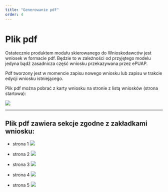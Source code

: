 ```yaml
---
title: "Generowanie pdf"
order: 4
---
```


# Plik pdf

Ostatecznie produktem modułu skierowanego do Wnioskodawców jest wniosek w formacie pdf. Będzie to w zależności od przyjętego modelu jedyna bądź zasadnicza część wniosku przekazywana przez ePUAP.

Pdf tworzony jest w  momencie zapisu nowego wniosku lub zapisu w trakcie edycji wniosku istniejącego.

Plik pdf można pobrać z karty wniosku na stronie z listą wniosków (strona startowa):

![](../src/images/styp/card.png)

---

## Plik pdf zawiera sekcje zgodne z zakładkami wniosku:

- strona 1
![](../src/images/styp/WN-10001-v1-20-1.jpg)

- strona 2
![](../src/images/styp/WN-10001-v1-20-2.jpg)

- strona 3
![](../src/images/styp/WN-10001-v1-20-3.jpg)

- strona 4
![](../src/images/styp/WN-10001-v1-20-4.jpg)

- strona 5
![](../src/images/styp/WN-10001-v1-20-5.jpg)